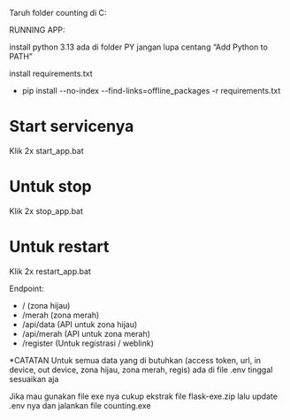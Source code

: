 Taruh folder counting di C:

RUNNING APP:

install python 3.13 ada di folder PY
jangan lupa centang “Add Python to PATH”

install requirements.txt
- pip install --no-index --find-links=offline_packages -r requirements.txt

# Start servicenya
Klik 2x start_app.bat

# Untuk stop
Klik 2x stop_app.bat

# Untuk restart
Klik 2x restart_app.bat


Endpoint:
- / (zona hijau)
- /merah (zona merah)
- /api/data (API untuk zona hijau)
- /api/merah (API untuk zona merah)
- /register (Untuk registrasi / weblink)


*CATATAN
Untuk semua data yang di butuhkan (access token, url, in device, out device, zona hijau, zona merah, regis) ada di file .env tinggal sesuaikan aja

Jika mau gunakan file exe nya cukup ekstrak file flask-exe.zip lalu update .env nya dan jalankan file counting.exe